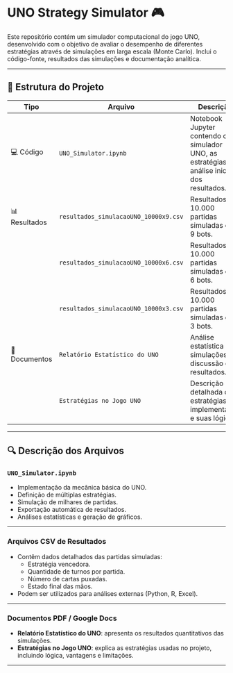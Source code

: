 # UNO Strategy Simulator 🎮

Este repositório contém um simulador computacional do jogo UNO, desenvolvido com o objetivo de avaliar o desempenho de diferentes estratégias através de simulações em larga escala (Monte Carlo). Inclui o código-fonte, resultados das simulações e documentação analítica.

---

## 📁 Estrutura do Projeto

| Tipo             | Arquivo                                | Descrição                                       |
|------------------|----------------------------------------|-------------------------------------------------|
| 💻 Código        | `UNO_Simulator.ipynb`                   | Notebook Jupyter contendo o simulador UNO, as estratégias e a análise inicial dos resultados. |
| 📊 Resultados    | `resultados_simulacaoUNO_10000x9.csv`   | Resultados de 10.000 partidas simuladas com 9 bots. |
|                  | `resultados_simulacaoUNO_10000x6.csv`   | Resultados de 10.000 partidas simuladas com 6 bots. |
|                  | `resultados_simulacaoUNO_10000x3.csv`   | Resultados de 10.000 partidas simuladas com 3 bots. |
| 📄 Documentos    | `Relatório Estatístico do UNO`          | Análise estatística das simulações e discussão dos resultados. |
|                  | `Estratégias no Jogo UNO`               | Descrição detalhada das estratégias implementadas e suas lógicas. |

---

## 🔍 Descrição dos Arquivos

### `UNO_Simulator.ipynb`
- Implementação da mecânica básica do UNO.
- Definição de múltiplas estratégias.
- Simulação de milhares de partidas.
- Exportação automática de resultados.
- Análises estatísticas e geração de gráficos.

---

### Arquivos CSV de Resultados
- Contêm dados detalhados das partidas simuladas:
  - Estratégia vencedora.
  - Quantidade de turnos por partida.
  - Número de cartas puxadas.
  - Estado final das mãos.
- Podem ser utilizados para análises externas (Python, R, Excel).

---

### Documentos PDF / Google Docs
- **Relatório Estatístico do UNO**: apresenta os resultados quantitativos das simulações.
- **Estratégias no Jogo UNO**: explica as estratégias usadas no projeto, incluindo lógica, vantagens e limitações.

---

